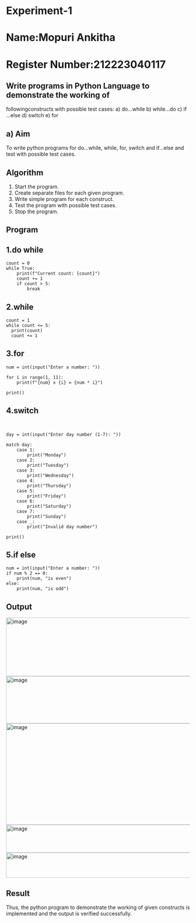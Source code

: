 # Experiment-1
# Name:Mopuri Ankitha
# Register Number:212223040117
##  Write programs in Python Language to demonstrate the working of
followingconstructs with possible test cases: a) do…while b) while…do c)
if …else d) switch e) for

## a) Aim
To write python programs for do…while, while, for, switch and if…else and test with possible test
cases.

## Algorithm
1.	Start the program.
2. Create separate files for each given program.
3. Write simple program for each construct.
4. Test the program with possible test cases.
5. Stop the program. 

## Program
## 1.do while
```
count = 0
while True:
    print(f"Current count: {count}")
    count += 1
    if count > 5:
        break
```
## 2.while
```
count = 1
while count <= 5:
  print(count)
  count += 1
```
## 3.for
```
num = int(input("Enter a number: "))

for i in range(1, 11):
    print(f"{num} x {i} = {num * i}")

print()
```
## 4.switch
```


day = int(input("Enter day number (1-7): "))

match day:
    case 1:
        print("Monday")
    case 2:
        print("Tuesday")
    case 3:
        print("Wednesday")
    case 4:
        print("Thursday")
    case 5:
        print("Friday")
    case 6:
        print("Saturday")
    case 7:
        print("Sunday")
    case _:
        print("Invalid day number")

print()

```
## 5.if else
```
num = int(input("Enter a number: "))
if num % 2 == 0:
    print(num, "is even")
else:
    print(num, "is odd")

```

## Output

<img width="626" height="160" alt="image" src="https://github.com/user-attachments/assets/91d5e676-b9eb-46f8-befc-7942d1f0d340" />

<img width="586" height="129" alt="image" src="https://github.com/user-attachments/assets/284f4976-0d2e-4210-b288-6e287a2e310c" />

<img width="635" height="277" alt="image" src="https://github.com/user-attachments/assets/6136a859-fbd2-4b73-9344-ae9cc931fc78" />

<img width="631" height="76" alt="image" src="https://github.com/user-attachments/assets/51a7be3e-da95-4dcf-a617-dad8999d8969" />

<img width="599" height="69" alt="image" src="https://github.com/user-attachments/assets/4401eed0-a27f-4e7e-b12b-07f4d5af0efc" />


## Result
Thus, the python program to demonstrate the working of given constructs is implemented and the output is verified successfully.




